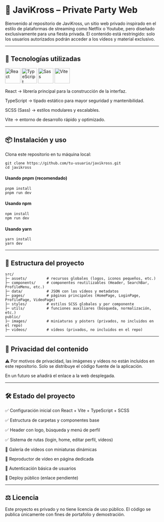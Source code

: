 # 🎉 JaviKross – Private Party Web

Bienvenido al repositorio de JaviKross, un sitio web privado inspirado en el estilo de plataformas de streaming como Netflix o Youtube, pero diseñado exclusivamente para una fiesta privada.
El contenido está restringido: solo los usuarios autorizados podrán acceder a los vídeos y material exclusivo.

___________________________________________________________________________________________________________________________________________

## 🚀 Tecnologías utilizadas
<p align="left"> <img src="https://cdn.jsdelivr.net/gh/devicons/devicon/icons/react/react-original.svg" alt="React" width="50" height="50"/> <img src="https://cdn.jsdelivr.net/gh/devicons/devicon/icons/typescript/typescript-original.svg" alt="TypeScript" width="50" height="50"/> <img src="https://cdn.jsdelivr.net/gh/devicons/devicon/icons/sass/sass-original.svg" alt="Sass" width="50" height="50"/> <img src="https://cdn.jsdelivr.net/gh/devicons/devicon/icons/vitejs/vitejs-original.svg" alt="Vite" width="50" height="50"/> </p>

React → librería principal para la construcción de la interfaz.

TypeScript → tipado estático para mayor seguridad y mantenibilidad.

SCSS (Sass) → estilos modulares y escalables.

Vite → entorno de desarrollo rápido y optimizado.

___________________________________________________________________________________________________________________________________________

## 📦 Instalación y uso

Clona este repositorio en tu máquina local:

```
git clone https://github.com/tu-usuario/javikross.git
cd javikross
```

#### Usando pnpm (recomendado)
```
pnpm install
pnpm run dev
```

#### Usando npm
```
npm install
npm run dev
```

#### Usando yarn
```
yarn install
yarn dev
```

___________________________________________________________________________________________________________________________________________

## 📁 Estructura del proyecto
```
src/
├─ assets/         # recursos globales (logos, iconos pequeños, etc.)
├─ components/     # componentes reutilizables (Header, SearchBar, ProfileMenu, etc.)
├─ data/           # JSON con los vídeos y metadatos
├─ pages/          # páginas principales (HomePage, LoginPage, ProfilePage, VideoPage)
├─ styles/         # estilos SCSS globales y por componente
├─ utils/          # funciones auxiliares (búsqueda, normalización, etc.)
public/
├─ images/         # miniaturas y pósters (privados, no incluidos en el repo)
├─ videos/         # vídeos (privados, no incluidos en el repo)
```

___________________________________________________________________________________________________________________________________________

## 🔐 Privacidad del contenido

⚠️ Por motivos de privacidad, las imágenes y vídeos no están incluidos en este repositorio.
Solo se distribuye el código fuente de la aplicación.

En un futuro se añadirá el enlace a la web desplegada.

___________________________________________________________________________________________________________________________________________

## 🛠️ Estado del proyecto

✅ Configuración inicial con React + Vite + TypeScript + SCSS

✅ Estructura de carpetas y componentes base

✅ Header con logo, búsqueda y menú de perfil

✅ Sistema de rutas (login, home, editar perfil, vídeos)

🔲 Galería de vídeos con miniaturas dinámicas

🔲 Reproductor de vídeo en página dedicada

🔲 Autenticación básica de usuarios

🔲 Deploy público (enlace pendiente)

___________________________________________________________________________________________________________________________________________

## ⚖️ Licencia

Este proyecto es privado y no tiene licencia de uso público.
El código se publica únicamente con fines de portafolio y demostración.